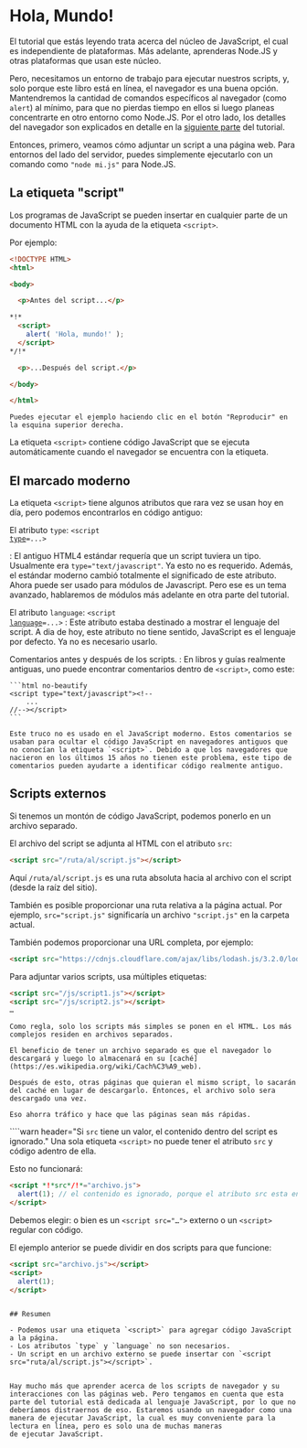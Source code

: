 # Hola, Mundo!

El tutorial que estás leyendo trata acerca del núcleo de JavaScript, el cual es
independiente de plataformas. Más adelante, aprenderas Node.JS y otras plataformas que usan este
núcleo.

Pero, necesitamos un entorno de trabajo para ejecutar nuestros scripts, y, solo porque este libro está en línea, el navegador es una buena opción. Mantendremos la cantidad de comandos específicos al navegador (como `alert`) al mínimo, para que no pierdas tiempo en ellos si luego planeas concentrarte en otro entorno como Node.JS. Por el otro lado, los detalles del navegador son explicados en detalle en la [siguiente parte](/ui) del tutorial.

Entonces, primero, veamos cómo adjuntar un script a una página web. Para entornos del lado del servidor, puedes simplemente ejecutarlo con un comando como `"node mi.js"` para Node.JS.

## La etiqueta "script"

Los programas de JavaScript se pueden insertar en cualquier parte de un documento HTML con la ayuda de la etiqueta `<script>`.

Por ejemplo:

```html run height=100
<!DOCTYPE HTML>
<html>

<body>

  <p>Antes del script...</p>

*!*
  <script>
    alert( 'Hola, mundo!' );
  </script>
*/!*

  <p>...Después del script.</p>

</body>

</html>
```

```online
Puedes ejecutar el ejemplo haciendo clic en el botón "Reproducir" en la esquina superior derecha.
```

La etiqueta `<script>` contiene código JavaScript que se ejecuta automáticamente cuando el navegador se encuentra con la etiqueta.

## El marcado moderno

La etiqueta `<script>` tiene algunos atributos que rara vez se usan hoy en día, pero podemos encontrarlos en código antiguo:

 El atributo `type`: <code>&lt;script <u>type</u>=...&gt;</code>

 : El antiguo HTML4 estándar requería que un script tuviera un tipo. Usualmente era `type="text/javascript"`. Ya esto no es requerido. Además, el estándar moderno cambió totalmente el significado de este atributo. Ahora puede ser usado para módulos de Javascript. Pero ese es un tema avanzado, hablaremos de módulos más adelante en otra parte del tutorial.

 El atributo `language`: <code>&lt;script <u>language</u>=...&gt;</code>
  : Este atributo estaba destinado a mostrar el lenguaje del script. A dia de hoy, este atributo no tiene sentido, JavaScript es el lenguaje por defecto. Ya no es necesario usarlo.

Comentarios antes y después de los scripts.
: En libros y guías realmente antiguas, uno puede encontrar comentarios dentro de `<script>`, como este:

    ```html no-beautify
    <script type="text/javascript"><!--
        ...
    //--></script>
    ```

    Este truco no es usado en el JavaScript moderno. Estos comentarios se usaban para ocultar el código JavaScript en navegadores antiguos que no conocían la etiqueta `<script>`. Debido a que los navegadores que nacieron en los últimos 15 años no tienen este problema, este tipo de comentarios pueden ayudarte a identificar código realmente antiguo.

## Scripts externos

Si tenemos un montón de código JavaScript, podemos ponerlo en un archivo separado.

El archivo del script se adjunta al HTML con el atributo `src`:

```html
<script src="/ruta/al/script.js"></script>
```

Aquí `/ruta/al/script.js` es una ruta absoluta hacia al archivo con el script (desde la raíz del sitio).

También es posible proporcionar una ruta relativa a la página actual. Por ejemplo, `src="script.js"` significaría un archivo `"script.js"` en la carpeta actual.

También podemos proporcionar una URL completa, por ejemplo:

```html
<script src="https://cdnjs.cloudflare.com/ajax/libs/lodash.js/3.2.0/lodash.js"></script>
```

Para adjuntar varios scripts, usa múltiples etiquetas:

```html
<script src="/js/script1.js"></script>
<script src="/js/script2.js"></script>
…
```

```smart
Como regla, solo los scripts más simples se ponen en el HTML. Los más complejos residen en archivos separados.

El beneficio de tener un archivo separado es que el navegador lo descargará y luego lo almacenará en su [caché](https://es.wikipedia.org/wiki/Cach%C3%A9_web).

Después de esto, otras páginas que quieran el mismo script, lo sacarán del caché en lugar de descargarlo. Entonces, el archivo solo sera descargado una vez.

Eso ahorra tráfico y hace que las páginas sean más rápidas.
```

````warn header="Si `src` tiene un valor, el contenido dentro del script es ignorado."
Una sola etiqueta `<script>` no puede tener el atributo `src` y código adentro de ella.

Esto no funcionará:

```html
<script *!*src*/!*="archivo.js">
  alert(1); // el contenido es ignorado, porque el atributo src esta en la etiqueta
</script>
```

Debemos elegir: o bien es un `<script src="…">` externo o un `<script>` regular con código.

El ejemplo anterior se puede dividir en dos scripts para que funcione:

```html
<script src="archivo.js"></script>
<script>
  alert(1);
</script>
```
````

## Resumen

- Podemos usar una etiqueta `<script>` para agregar código JavaScript a la página.
- Los atributos `type` y `language` no son necesarios.
- Un script en un archivo externo se puede insertar con `<script src="ruta/al/script.js"></script>`.


Hay mucho más que aprender acerca de los scripts de navegador y su interacciones con las páginas web. Pero tengamos en cuenta que esta parte del tutorial está dedicada al lenguaje JavaScript, por lo que no deberíamos distraernos de eso. Estaremos usando un navegador como una manera de ejecutar JavaScript, la cual es muy conveniente para la lectura en línea, pero es solo una de muchas maneras
de ejecutar JavaScript.
